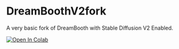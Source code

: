 # DreamBoothV2fork
A very basic fork of DreamBooth with Stable Diffusion V2 Enabled. 




[![Open In Colab](https://colab.research.google.com/assets/colab-badge.svg)](https://colab.research.google.com/github/cansakirt/DreamBoothV2fork/blob/main/DreamBooth_Stable_Diffusion_V2.ipynb)
